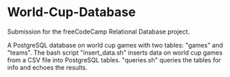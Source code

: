 # World-Cup-Database
Submission for the freeCodeCamp Relational Database project.

A PostgreSQL database on world cup games with two tables: "games" and "teams". 
The bash script "insert_data.sh" inserts data on world cup games from a CSV file into PostgreSQL tables. "queries.sh" queries the tables for info and echoes the results. 
